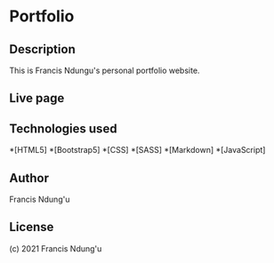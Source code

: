 # Portfolio

## Description 
This is Francis Ndungu's personal portfolio website.

## Live page


## Technologies used
*[HTML5]
*[Bootstrap5]
*[CSS]
*[SASS]
*[Markdown]
*[JavaScript]
## Author
Francis Ndung'u

## License 
(c) 2021 Francis Ndung'u